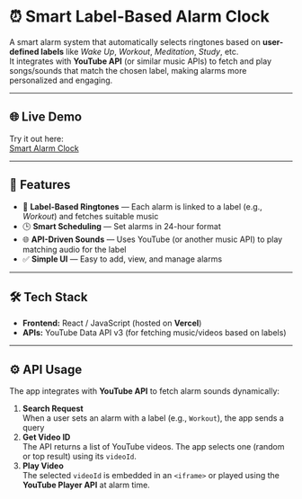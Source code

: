 # ⏰ Smart Label-Based Alarm Clock

A smart alarm system that automatically selects ringtones based on **user-defined labels** like *Wake Up*, *Workout*, *Meditation*, *Study*, etc.  
It integrates with **YouTube API** (or similar music APIs) to fetch and play songs/sounds that match the chosen label, making alarms more personalized and engaging.

---

## 🌐 Live Demo

Try it out here:  
[Smart Alarm Clock](https://v0-smart-alarm-clock.vercel.app/)

---

## 📌 Features

- 🎵 **Label-Based Ringtones** — Each alarm is linked to a label (e.g., *Workout*) and fetches suitable music  
- 🕒 **Smart Scheduling** — Set alarms in 24-hour format  
- 🌐 **API-Driven Sounds** — Uses YouTube (or another music API) to play matching audio for the label  
- ✅ **Simple UI** — Easy to add, view, and manage alarms  

---

## 🛠️ Tech Stack

- **Frontend:** React / JavaScript (hosted on **Vercel**)  
- **APIs:** YouTube Data API v3 (for fetching music/videos based on labels)  

---

## ⚙️ API Usage

The app integrates with **YouTube API** to fetch alarm sounds dynamically:  

1. **Search Request**  
   When a user sets an alarm with a label (e.g., `Workout`), the app sends a query
2. **Get Video ID**  
The API returns a list of YouTube videos. The app selects one (random or top result) using its `videoId`.
3. **Play Video**  
The selected `videoId` is embedded in an `<iframe>` or played using the **YouTube Player API** at alarm time.
